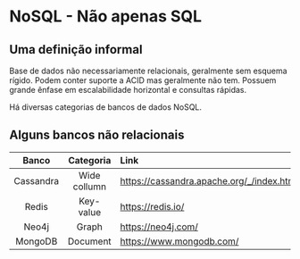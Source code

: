 # NoSQL - Não apenas SQL

## Uma definição informal

Base de dados não necessariamente relacionais, geralmente sem esquema rígido. Podem conter suporte a ACID mas geralmente não tem. Possuem grande ênfase em escalabilidade horizontal e consultas rápidas.

Há diversas categorias de bancos de dados NoSQL.

## Alguns bancos não relacionais

|   Banco   |   Categoria  |                  Link                     |
|:---------:|:------------:|:------------------------------------------|
| Cassandra | Wide collumn | https://cassandra.apache.org/_/index.html |
| Redis     | Key-value    | https://redis.io/                         |
| Neo4j     | Graph        | https://neo4j.com/                        |
| MongoDB   | Document     | https://www.mongodb.com/                  |
